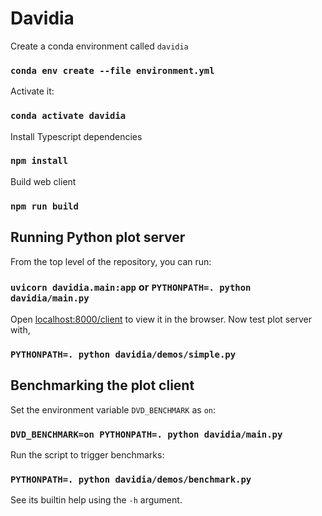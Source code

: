 # Davidia

Create a conda environment called `davidia`

### `conda env create --file environment.yml`

Activate it:

### `conda activate davidia`

Install Typescript dependencies

### `npm install`

Build web client

### `npm run build`

## Running Python plot server

From the top level of the repository, you can run:

### `uvicorn davidia.main:app` or `PYTHONPATH=. python davidia/main.py`

Open [localhost:8000/client](http://localhost:8000/client) to view it in the browser. Now test plot server with,

### `PYTHONPATH=. python davidia/demos/simple.py`

## Benchmarking the plot client

Set the environment variable `DVD_BENCHMARK` as `on`:

### `DVD_BENCHMARK=on PYTHONPATH=. python davidia/main.py`

Run the script to trigger benchmarks:

### `PYTHONPATH=. python davidia/demos/benchmark.py`

See its builtin help using the `-h` argument.


